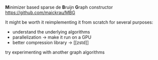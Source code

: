 **M**inimizer based sparse de **B**ruijn **G**raph constructor
https://github.com/maickrau/MBG

It might be worth it reimplementing it from scratch for several purposes:
- understand the underlying algorithms
- parallelization → make it run on a GPU
- better compression library → [[zstd]]

try experimenting with another graph algorithms